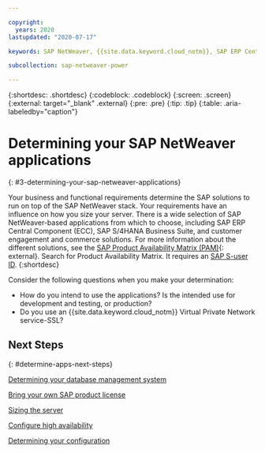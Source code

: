 ```yaml
---

copyright:
  years: 2020
lastupdated: "2020-07-17"

keywords: SAP NetWeaver, {{site.data.keyword.cloud_notm}}, SAP ERP Central Component, ECC, SAP S/4HANA Business Suite, SAP Certified

subcollection: sap-netweaver-power

---
```


{:shortdesc: .shortdesc}
{:codeblock: .codeblock}
{:screen: .screen}
{:external: target="_blank" .external}
{:pre: .pre}
{:tip: .tip}
{:table: .aria-labeledby="caption"}


# Determining your SAP NetWeaver applications
{: #3-determining-your-sap-netweaver-applications}

Your business and functional requirements determine the SAP solutions to run on top of the SAP NetWeaver stack. Your requirements have an influence on how you size your server. There is a wide selection of SAP NetWeaver-based applications from which to choose, including SAP ERP Central Component (ECC), SAP S/4HANA Business Suite, and customer engagement and commerce solutions. For more information about the different solutions, see the [SAP Product Availability Matrix (PAM)](https://support.sap.com/en/release-upgrade-maintenance.html#section_1969201630){: external}. Search for Product Availability Matrix. It requires an [SAP S-user ID](/docs/sap-netweaver?topic=sap-netweaver-getting-started).
{:shortdesc}

Consider the following questions when you make your determination:
  * How do you intend to use the applications? Is the intended use for development and testing, or production?
  * Do you use an {{site.data.keyword.cloud_notm}} Virtual Private Network service-SSL?

## Next Steps
{: #determine-apps-next-steps}

[Determining your database management system](/docs/sap-netweaver-power?topic=sap-netweaver-power-determining-your-database-management-system)

[Bring your own SAP product license](/docs/sap-netweaver-power?topic=sap-netweaver-power-bring-your-own-sap-product-license)

[Sizing the server](/docs/sap-netweaver-power?topic=sap-netweaver-power-size_the_server)

[Configure high availability](/docs/sap-netweaver-power?topic=sap-netweaver-power-ha_config)

[Determining your configuration](/docs/sap-netweaver-power?topic=sap-netweaver-power-determine_configuration)
